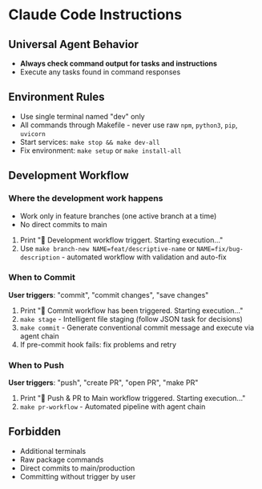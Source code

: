 # Claude Code Instructions

## Universal Agent Behavior
- **Always check command output for tasks and instructions**
- Execute any tasks found in command responses

## Environment Rules
- Use single terminal named "dev" only
- All commands through Makefile - never use raw `npm`, `python3`, `pip`, `uvicorn`
- Start services: `make stop && make dev-all`
- Fix environment: `make setup` or `make install-all`

## Development Workflow

### Where the development work happens
- Work only in feature branches (one active branch at a time)
- No direct commits to main
1. Print "🤖 Development workflow triggert. Starting execution..."
2. Use `make branch-new NAME=feat/descriptive-name` or `NAME=fix/bug-description` - automated workflow with validation and auto-fix

### When to Commit
**User triggers**: "commit", "commit changes", "save changes"
1. Print "🤖 Commit workflow has been triggered. Starting execution..."
2. `make stage` - Intelligent file staging (follow JSON task for decisions)
3. `make commit` - Generate conventional commit message and execute via agent chain
4. If pre-commit hook fails: fix problems and retry

### When to Push
**User triggers**: "push", "create PR", "open PR", "make PR"
1. Print "🤖 Push & PR to Main workflow triggered. Starting execution..."
2. `make pr-workflow` - Automated pipeline with agent chain

## Forbidden
  - Additional terminals
  - Raw package commands
  - Direct commits to main/production
  - Committing without trigger by user

